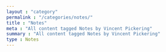 ```yaml
---
layout : "category"
permalink : "/categories/notes/"
title : "Notes"
meta : "All content tagged Notes by Vincent Pickering"
summary : "All content tagged Notes by Vincent Pickering"
type : Notes
---
```

